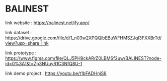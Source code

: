 # BALINEST

link website : https://balinest.netlify.app/

link dataset : https://drive.google.com/file/d/1_n03w2XPQQlbEBuWFHMSZJql3FXXBrTd/view?usp=share_link

link prototype : https://www.figma.com/file/QLJ5PH9ckARrZ0LBMSf2uw/BALINEST?node-id=0%3A1&t=Zp3NUuyR1C3NfQ8U-1

link demo project : https://youtu.be/t1bFADHnjS8
